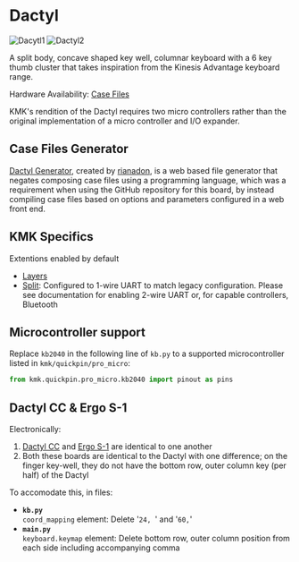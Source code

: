 # Dactyl

![Dacytl1](https://raw.githubusercontent.com/adereth/dactyl-cave/master/resources/glamourshot.png)
![Dactyl2](https://i.imgur.com/Bo11dGx.jpeg)

A split body, concave shaped key well, columnar keyboard with a 6 key thumb cluster that takes inspiration from the Kinesis Advantage keyboard range.

Hardware Availability: [Case Files](https://github.com/adereth/dactyl-keyboard)

KMK's rendition of the Dactyl requires two micro controllers rather than the original implementation of a micro controller and I/O expander. 

## Case Files Generator

[Dactyl Generator](https://ryanis.cool/dactyl), created by [rianadon](https://github.com/rianadon), is a web based file generator that negates composing case files using a programming language, which was a requirement when using the GitHub repository for this board, by instead compiling case files based on options and parameters configured in a web front end.

## KMK Specifics

Extentions enabled by default  
- [Layers](/docs/en/layers.md)
- [Split](/docs/en/split_keyboards.md): Configured to 1-wire UART to match legacy configuration. Please see documentation for enabling 2-wire UART or, for capable controllers, Bluetooth

## Microcontroller support

Replace `kb2040` in the following line of `kb.py` to a supported microcontroller listed in `kmk/quickpin/pro_micro`:

```python
from kmk.quickpin.pro_micro.kb2040 import pinout as pins
```

## Dactyl CC & Ergo S-1

Electronically:
1. [Dactyl CC](https://github.com/mjohns/dactyl-cc) and [Ergo S-1](https://github.com/wizarddata/Ergo-S-1) are identical to one another
2. Both these boards are identical to the Dactyl with one difference; on the finger key-well, they do not have the bottom row, outer column key (per half) of the Dactyl

To accomodate this, in files:
- **`kb.py`**  
`coord_mapping` element: Delete '`24, `' and '`60,`'
- **`main.py`**  
`keyboard.keymap` element: Delete bottom row, outer column position from each side including accompanying comma
